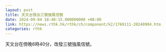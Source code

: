 ```yaml
---
layout: post
title: 天文台發出三號強風信號
date: 2024-09-04 18:40:15.000000000 +08:00
link: https://news.rthk.hk/rthk/ch/component/k2/1769111-20240904.htm
categories: rthk
---
```


天文台在傍晚6時40分，改發三號強風信號。
